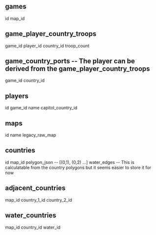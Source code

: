 ## games
id
map_id

## game_player_country_troops
game_id
player_id
country_id
troop_count

## game_country_ports -- The player can be derived from the game_player_country_troops
game_id
country_id

## players
id
game_id
name
capitol_country_id

## maps
id
name
legacy_raw_map

## countries
id
map_id
polygon_json   -- [(0,1), (0,2) ...]
water_edges    -- This is calculatable from the country polygons but it seems easier to store it for now

## adjacent_countries
map_id
country_1_id
country_2_id

## water_countries
map_id
country_id
water_id